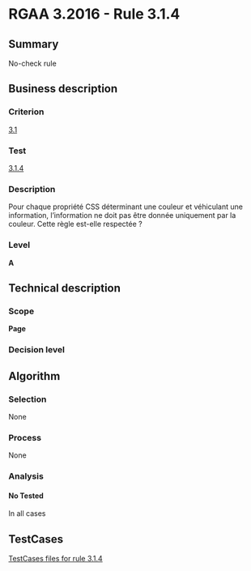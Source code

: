 # RGAA 3.2016 - Rule 3.1.4

## Summary
No-check rule


## Business description

### Criterion
[3.1](http://references.modernisation.gouv.fr/rgaa-accessibilite/criteres.html#crit-3-1)

### Test
[3.1.4](http://references.modernisation.gouv.fr/rgaa-accessibilite/criteres.html#test-3-1-4)

### Description
Pour chaque propriété CSS déterminant une couleur et véhiculant une information, l’information ne doit pas être donnée uniquement par la couleur. Cette règle est-elle respectée ?

### Level
**A**


## Technical description

### Scope
**Page**

### Decision level


## Algorithm

### Selection
None

### Process
None

### Analysis

#### No Tested
In all cases


##  TestCases

[TestCases files for rule 3.1.4](https://github.com/Asqatasun/Asqatasun/tree/RGAA_3.2016/rules/rules-rgaa3.2016/src/test/resources/testcases/rgaa32016/Rgaa32016Rule030104/)


